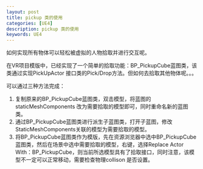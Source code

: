 ```yaml
---
layout: post
title: pickup 类的使用
categories: [UE4]
description: pickup 类的使用
keywords: UE4 
---
```


如何实现所有物体可以轻松被虚拟的人物拾取并进行交互呢。

在VR项目模版中，已经实现了一个简单的拾取功能：BP_PickupCube蓝图类，该类通过实现PickUpActor 接口类的Pick/Drop方法。但如何去拾取其他物体呢。。。  

  可以通过三种方法完成：  

1. 复制原来的BP_PickupCube蓝图类，双击模型，将蓝图的staticMeshComponents 改为需要拾取的模型即可，同时重命名新的蓝图类。
2. 通过BP_PickupCube蓝图类进行派生子蓝图类，打开子蓝图，修改StaticMeshComponents关联的模型为需要拾取的模型。
3. 将BP_PickupCube蓝图类作为模版，先在资源浏览器中选中BP_PickupCube蓝图类，然后在场景中选中需要拾取的模型，右键，选择Replace Actor With：BP_PickupCube，则当前所选模型具有了拾取接口，同时注意，该模型不一定可以正常移动，需要检查物理collison 是否设置。